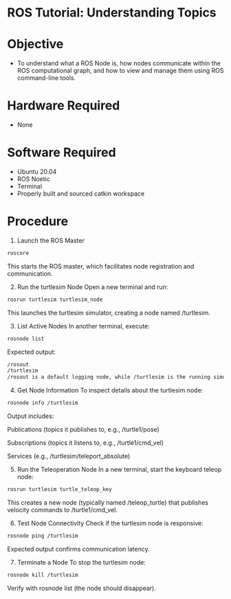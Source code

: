 # ROS Tutorial: Understanding Topics

# Objective
- To understand what a ROS Node is, how nodes communicate within the ROS computational graph, and how to view and manage them using ROS command-line tools.

# Hardware Required
- None

# Software Required
- Ubuntu 20.04
- ROS Noetic
- Terminal
- Properly built and sourced catkin workspace

# Procedure
1. Launch the ROS Master
```bash
roscore
```
This starts the ROS master, which facilitates node registration and communication.

2. Run the turtlesim Node
Open a new terminal and run:

```bash
rosrun turtlesim turtlesim_node
```
This launches the turtlesim simulator, creating a node named /turtlesim.

3. List Active Nodes
In another terminal, execute:

```bash
rosnode list
```
Expected output:

```bash
/rosout
/turtlesim
/rosout is a default logging node, while /turtlesim is the running simulator.
```
4. Get Node Information
To inspect details about the turtlesim node:

```bash
rosnode info /turtlesim
```
Output includes:

Publications (topics it publishes to, e.g., /turtle1/pose)

Subscriptions (topics it listens to, e.g., /turtle1/cmd_vel)

Services (e.g., /turtlesim/teleport_absolute)

5. Run the Teleoperation Node
In a new terminal, start the keyboard teleop node:

```bash
rosrun turtlesim turtle_teleop_key
```
This creates a new node (typically named /teleop_turtle) that publishes velocity commands to /turtle1/cmd_vel.

6. Test Node Connectivity
Check if the turtlesim node is responsive:

```bash
rosnode ping /turtlesim
```
Expected output confirms communication latency.

7. Terminate a Node
To stop the turtlesim node:

```bash
rosnode kill /turtlesim
```
Verify with rosnode list (the node should disappear).
